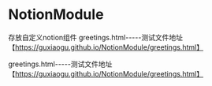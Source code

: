 # NotionModule
存放自定义notion组件
greetings.html-----测试文件地址【https://guxiaogu.github.io/NotionModule/greetings.html】

greetings.html-----测试文件地址【https://guxiaogu.github.io/NotionModule/greetings.html】
